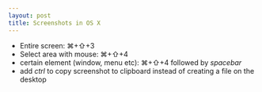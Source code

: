 ```yaml
---
layout: post
title: Screenshots in OS X
---
```

* Entire screen: ⌘+⇧+3
* Select area with mouse: ⌘+⇧+4
* certain element (window, menu etc): ⌘+⇧+4 followed by *spacebar*
* add *ctrl* to copy screenshot to clipboard instead of creating a file on the desktop
